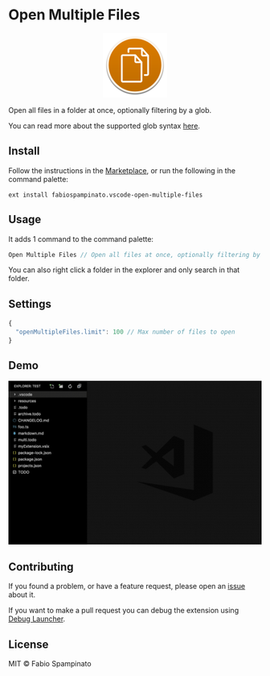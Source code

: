 # Open Multiple Files

<p align="center">
	<img src="https://raw.githubusercontent.com/fabiospampinato/vscode-open-multiple-files/master/resources/logo.png" width="128" alt="Logo">
</p>

Open all files in a folder at once, optionally filtering by a glob.

You can read more about the supported glob syntax [here](https://code.visualstudio.com/docs/extensionAPI/vscode-api#GlobPattern).

## Install

Follow the instructions in the [Marketplace](https://marketplace.visualstudio.com/items?itemName=fabiospampinato.vscode-open-multiple-files), or run the following in the command palette:

```shell
ext install fabiospampinato.vscode-open-multiple-files
```

## Usage

It adds 1 command to the command palette:

```js
Open Multiple Files // Open all files at once, optionally filtering by a glob
```

You can also right click a folder in the explorer and only search in that folder.

## Settings

```js
{
  "openMultipleFiles.limit": 100 // Max number of files to open
}
```

## Demo

![Demo](resources/demo.gif)

## Contributing

If you found a problem, or have a feature request, please open an [issue](https://github.com/fabiospampinato/vscode-open-multiple-files/issues) about it.

If you want to make a pull request you can debug the extension using [Debug Launcher](https://marketplace.visualstudio.com/items?itemName=fabiospampinato.vscode-debug-launcher).

## License

MIT © Fabio Spampinato
